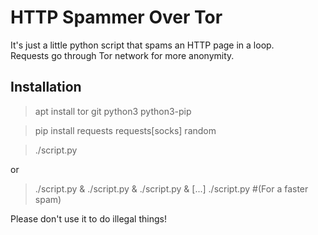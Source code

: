 # HTTP Spammer Over Tor

It's just a little python script that spams an HTTP page in a loop.\
Requests go through Tor network for more anonymity.

## Installation

> apt install tor git python3 python3-pip

> pip install requests requests[socks] random

> ./script.py

or 

> ./script.py & ./script.py & ./script.py & [...] ./script.py   #(For a faster spam)


Please don't use it to do illegal things!
